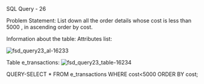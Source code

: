SQL Query - 26

Problem Statement:
List down all the order details whose cost is less than 5000 , in ascending order by cost.

Information about the table:
Attributes list: 

![fsd_query23_al-16233](https://user-images.githubusercontent.com/97792024/185155870-72066056-a636-458e-891a-583649873cf8.png)

Table e_transactions:
![fsd_query23_table-16234](https://user-images.githubusercontent.com/97792024/185155938-27c40b3b-9f71-4e0c-ba12-a40307d6f640.png)

QUERY-SELECT * FROM e_transactions WHERE cost<5000 ORDER BY cost;
